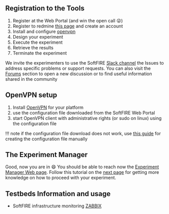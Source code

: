 ## Registration to the Tools

1. Register at the Web Portal (and win the open call :stuck_out_tongue_winking_eye:)
1. Register to redmine [this page](https://redmine.softfire.eu/) and create an account
1. Install and configure [openvpn](#openvpn-setup)
1. Design your experiment
1. Execute the experiment
1. Retrieve the results
1. Terminate the experiment

We invite the experimenters to use the SoftFIRE [Slack channel]() the Issues to address specific problems or support requests. You can also visit the [Forums](https://redmine.softfire.eu/projects/softfire/boards) section to open a new discussion or to find useful information shared in the community

## OpenVPN setup

1. Install [OpenVPN][openvpn] for your platform
1. use the configuration file downloaded from the SoftFIRE Web Portal
1. start OpenVPN client with administrative rights (or sudo on linux) using the configuration file

!!! note
    if the configuration file download does not work, use [this guide](openvpnconfig) for creating the configuration file manually

## The Experiment Manager

Good, now you are in :smile: You should be able to reach now the [Experiment Manager Web page][ex-man-link]. Follow this tutorial on the [next page][ex-manager] for getting more knowledge on how to proceed with your experiment.

## Testbeds Information and usage

* SoftFIRE infrastructure monitoring [ZABBIX](https://zabbix.softfire.eu)

<!--
  References
-->

[openvpn]:https://openvpn.net/
[ex-man-link]:http://experiment.vpn.softfire.eu:5080/
[ex-manager]:experiment-manager.md

<!---
 Script for open external links in a new tab
-->
<script type="text/javascript" charset="utf-8">
      // Creating custom :external selector
      $.expr[':'].external = function(obj){
          return !obj.href.match(/^mailto\:/)
                  && (obj.hostname != location.hostname);
      };
      $(function(){
        $('a:external').addClass('external');
        $(".external").attr('target','_blank');
      })
</script>
